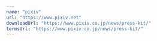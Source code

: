 ```yaml
---
name: "pixiv"
url: "https://www.pixiv.net"
downloadUrl: "https://www.pixiv.co.jp/news/press-kit/"
termsUrl: "https://www.pixiv.co.jp/news/press-kit/"
---
```

